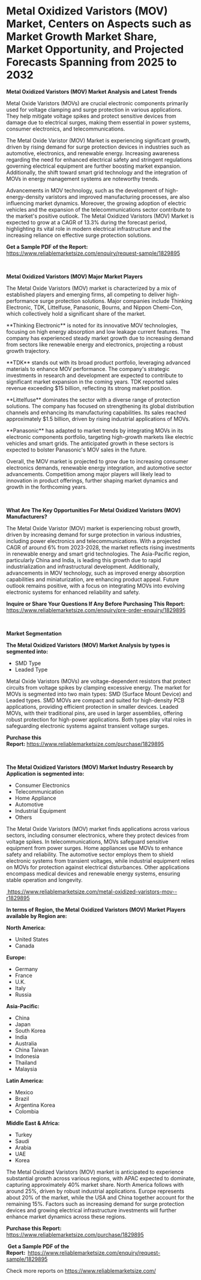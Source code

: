 <p><h1>Metal Oxidized Varistors (MOV) Market, Centers on Aspects such as Market Growth Market Share, Market Opportunity, and Projected Forecasts Spanning from 2025 to 2032</h1></p><p><strong>Metal Oxidized Varistors (MOV) Market Analysis and Latest Trends</strong></p>
<p><p>Metal Oxide Varistors (MOVs) are crucial electronic components primarily used for voltage clamping and surge protection in various applications. They help mitigate voltage spikes and protect sensitive devices from damage due to electrical surges, making them essential in power systems, consumer electronics, and telecommunications.</p><p>The Metal Oxide Varistor (MOV) Market is experiencing significant growth, driven by rising demand for surge protection devices in industries such as automotive, electronics, and renewable energy. Increasing awareness regarding the need for enhanced electrical safety and stringent regulations governing electrical equipment are further boosting market expansion. Additionally, the shift toward smart grid technology and the integration of MOVs in energy management systems are noteworthy trends.</p><p>Advancements in MOV technology, such as the development of high-energy-density varistors and improved manufacturing processes, are also influencing market dynamics. Moreover, the growing adoption of electric vehicles and the expansion of the telecommunications sector contribute to the market's positive outlook. The Metal Oxidized Varistors (MOV) Market is expected to grow at a CAGR of 13.3% during the forecast period, highlighting its vital role in modern electrical infrastructure and the increasing reliance on effective surge protection solutions.</p></p>
<p><strong>Get a Sample PDF of the Report:&nbsp;</strong> <a href="https://www.reliablemarketsize.com/enquiry/request-sample/1829895?utm_campaign=2005&utm_medium=2&utm_source=Github&utm_content=ia&utm_term=13022025&utm_id=metal-oxidized-varistors-mov">https://www.reliablemarketsize.com/enquiry/request-sample/1829895</a></p>
<p>&nbsp;</p>
<p><strong>Metal Oxidized Varistors (MOV) Major Market Players</strong></p>
<p><p>The Metal Oxide Varistors (MOV) market is characterized by a mix of established players and emerging firms, all competing to deliver high-performance surge protection solutions. Major companies include Thinking Electronic, TDK, Littelfuse, Panasonic, Bourns, and Nippon Chemi-Con, which collectively hold a significant share of the market.</p><p>**Thinking Electronic** is noted for its innovative MOV technologies, focusing on high energy absorption and low leakage current features. The company has experienced steady market growth due to increasing demand from sectors like renewable energy and electronics, projecting a robust growth trajectory.</p><p>**TDK** stands out with its broad product portfolio, leveraging advanced materials to enhance MOV performance. The company's strategic investments in research and development are expected to contribute to significant market expansion in the coming years. TDK reported sales revenue exceeding $15 billion, reflecting its strong market position.</p><p>**Littelfuse** dominates the sector with a diverse range of protection solutions. The company has focused on strengthening its global distribution channels and enhancing its manufacturing capabilities. Its sales reached approximately $1.5 billion, driven by rising industrial applications of MOVs.</p><p>**Panasonic** has adapted to market trends by integrating MOVs in its electronic components portfolio, targeting high-growth markets like electric vehicles and smart grids. The anticipated growth in these sectors is expected to bolster Panasonic's MOV sales in the future.</p><p>Overall, the MOV market is projected to grow due to increasing consumer electronics demands, renewable energy integration, and automotive sector advancements. Competition among major players will likely lead to innovation in product offerings, further shaping market dynamics and growth in the forthcoming years.</p></p>
<p>&nbsp;</p>
<p><strong>What Are The Key Opportunities For Metal Oxidized Varistors (MOV) Manufacturers?</strong></p>
<p><p>The Metal Oxide Varistor (MOV) market is experiencing robust growth, driven by increasing demand for surge protection in various industries, including power electronics and telecommunications. With a projected CAGR of around 6% from 2023-2028, the market reflects rising investments in renewable energy and smart grid technologies. The Asia-Pacific region, particularly China and India, is leading this growth due to rapid industrialization and infrastructural development. Additionally, advancements in MOV technology, such as improved energy absorption capabilities and miniaturization, are enhancing product appeal. Future outlook remains positive, with a focus on integrating MOVs into evolving electronic systems for enhanced reliability and safety.</p></p>
<p><strong>Inquire or Share Your Questions If Any Before Purchasing This Report:</strong> <a href="https://www.reliablemarketsize.com/enquiry/pre-order-enquiry/1829895?utm_campaign=2005&utm_medium=2&utm_source=Github&utm_content=ia&utm_term=13022025&utm_id=metal-oxidized-varistors-mov">https://www.reliablemarketsize.com/enquiry/pre-order-enquiry/1829895</a></p>
<p>&nbsp;</p>
<p><strong>Market Segmentation</strong></p>
<p><strong>The Metal Oxidized Varistors (MOV) Market Analysis by types is segmented into:</strong></p>
<p><ul><li>SMD Type</li><li>Leaded Type</li></ul></p>
<p><p>Metal Oxide Varistors (MOVs) are voltage-dependent resistors that protect circuits from voltage spikes by clamping excessive energy. The market for MOVs is segmented into two main types: SMD (Surface Mount Device) and Leaded types. SMD MOVs are compact and suited for high-density PCB applications, providing efficient protection in smaller devices. Leaded MOVs, with their traditional pins, are used in larger assemblies, offering robust protection for high-power applications. Both types play vital roles in safeguarding electronic systems against transient voltage surges.</p></p>
<p><strong>Purchase this Report:&nbsp;</strong><a href="https://www.reliablemarketsize.com/purchase/1829895?utm_campaign=2005&utm_medium=2&utm_source=Github&utm_content=ia&utm_term=13022025&utm_id=metal-oxidized-varistors-mov">https://www.reliablemarketsize.com/purchase/1829895</a></p>
<p>&nbsp;</p>
<p><strong>The Metal Oxidized Varistors (MOV) Market Industry Research by Application is segmented into:</strong></p>
<p><ul><li>Consumer Electronics</li><li>Telecommunication</li><li>Home Appliance</li><li>Automotive</li><li>Industrial Equipment</li><li>Others</li></ul></p>
<p><p>The Metal Oxide Varistors (MOV) market finds applications across various sectors, including consumer electronics, where they protect devices from voltage spikes. In telecommunications, MOVs safeguard sensitive equipment from power surges. Home appliances use MOVs to enhance safety and reliability. The automotive sector employs them to shield electronic systems from transient voltages, while industrial equipment relies on MOVs for protection against electrical disturbances. Other applications encompass medical devices and renewable energy systems, ensuring stable operation and longevity.</p></p>
<p><a href="https://www.reliablemarketsize.com/metal-oxidized-varistors-mov--r1829895?utm_campaign=2005&utm_medium=2&utm_source=Github&utm_content=ia&utm_term=13022025&utm_id=metal-oxidized-varistors-mov">&nbsp;https://www.reliablemarketsize.com/metal-oxidized-varistors-mov--r1829895</a></p>
<p><strong>In terms of Region, the Metal Oxidized Varistors (MOV) Market Players available by Region are:</strong></p>
<p>
    <p> <strong> North America: </strong>
        <ul>
            <li>United States</li>
            <li>Canada</li>
        </ul>
        </p> 
    <p> <strong> Europe: </strong>
        <ul>
            <li>Germany</li>
            <li>France</li>
            <li>U.K.</li>
            <li>Italy</li>
            <li>Russia</li>
        </ul>
        </p> 
    <p> <strong> Asia-Pacific: </strong>
        <ul>
            <li>China</li>
            <li>Japan</li>
            <li>South Korea</li>
            <li>India</li>
            <li>Australia</li>
            <li>China Taiwan</li>
            <li>Indonesia</li>
            <li>Thailand</li>
            <li>Malaysia</li>
        </ul>
        </p> 
    <p> <strong> Latin America: </strong>
        <ul>
            <li>Mexico</li>
            <li>Brazil</li>
            <li>Argentina Korea</li>
            <li>Colombia</li>
        </ul>
        </p> 
    <p> <strong> Middle East & Africa: </strong>
        <ul>
            <li>Turkey</li>
            <li>Saudi</li>
            <li>Arabia</li>
            <li>UAE</li>
            <li>Korea</li>
        </ul>
    </p>
    </p>
<p><p>The Metal Oxidized Varistors (MOV) market is anticipated to experience substantial growth across various regions, with APAC expected to dominate, capturing approximately 40% market share. North America follows with around 25%, driven by robust industrial applications. Europe represents about 20% of the market, while the USA and China together account for the remaining 15%. Factors such as increasing demand for surge protection devices and growing electrical infrastructure investments will further enhance market dynamics across these regions.</p></p>
<p><strong>Purchase this Report: </strong><a href="https://www.reliablemarketsize.com/purchase/1829895?utm_campaign=2005&utm_medium=2&utm_source=Github&utm_content=ia&utm_term=13022025&utm_id=metal-oxidized-varistors-mov">https://www.reliablemarketsize.com/purchase/1829895</a></p>
<p>&nbsp;<strong>Get a Sample PDF of the Report:&nbsp;&nbsp;</strong><a href="https://www.reliablemarketsize.com/enquiry/request-sample/1829895?utm_campaign=2005&utm_medium=2&utm_source=Github&utm_content=ia&utm_term=13022025&utm_id=metal-oxidized-varistors-mov">https://www.reliablemarketsize.com/enquiry/request-sample/1829895</a></p>
<p><strong></strong></p>
<p>Check more reports on <a href="https://www.reliablemarketsize.com/?utm_campaign=2005&utm_medium=2&utm_source=Github&utm_content=ia&utm_term=13022025&utm_id=metal-oxidized-varistors-mov">https://www.reliablemarketsize.com/</a></p>